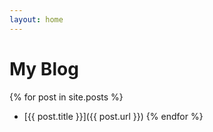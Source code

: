 ```yaml
---
layout: home
---
```


# My Blog

{% for post in site.posts %}
- [{{ post.title }}]({{ post.url }})
{% endfor %}
